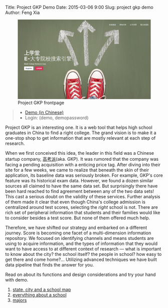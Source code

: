 Title: Project GKP Demo
Date: 2015-03-06 9:00
Slug: project gkp demo
Author: Feng Xia


<figure class="s12 center">
    <img src="/images/demo_gkp.png"/>
    <figcaption>Project GKP frontpage</figcaption>
</figure>

> * [Demo (in Chinese)][2]
> * Login: (demo, demopassword)


Project GKP is an interesting one.  It is a web tool that helps high
school graduates in China to find a right college.  The grand vision
is to make it a one-stop shop to get information that are mostly
relevant at each step of research.

When we first conceived this idea, the leader in this field was a
Chinese startup company, [高考派][3](aka. GKP). It was rumored that
the company was facing a pending acquisition with a enticing price
tag. After diving into their site for a few weeks, we came to realize
that beneath the skin of their application, its baseline data was
seriously broken. For example, GKP's core feature was its historical
exam data. However, we found a dozen similar sources all claimed to
have the same data set. But surprisingly there have been hard reached
to find agreement between any of the two data sets! This cast a
serious doubt on the validity of these services. Further analysis of
them made it clear that even though China's college admission is
centralized around test scores, selecting the _right_ school is
not. There are rich set of peripheral information that students and
their families would like to consider besides a test score. But none
of them offered much help.

Therefore, we have shifted our strategy and embarked on a different
journey. Score is becoming one facet of a multi-dimension information
repository.  We focused on identifying channels and means students are
using to acquire information, and the types of information that they
would want to have access to at different context of research &mdash;
what is important to know about the city? the school itself? the
people in school?  how easy to get there and come home?... Utilizing
advanced techniques we have built data pipeline that finds the answer
for you.


Read on about its functions and design considerations and try your
hand with demo.

1. [state, city and a school map][1]
2. [everything about a school][4]
3. [majors][5]

[1]: {filename}/workspace/gkp/introduction.md
[2]: http://fengxia.co:8001/gaokao/
[3]: http://www.gaokaopi.com/
[4]: {filename}/workspace/gkp/schools.md
[5]: {filename}/workspace/gkp/majors.md
